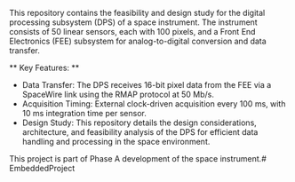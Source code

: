 This repository contains the feasibility and design study for the digital processing subsystem (DPS) of a space instrument. The instrument consists of 50 linear sensors, each with 100 pixels, and a Front End Electronics (FEE) subsystem for analog-to-digital conversion and data transfer.

** Key Features: ** 

- Data Transfer: The DPS receives 16-bit pixel data from the FEE via a SpaceWire link using the RMAP protocol at 50 Mb/s.
- Acquisition Timing: External clock-driven acquisition every 100 ms, with 10 ms integration time per sensor.
- Design Study: This repository details the design considerations, architecture, and feasibility analysis of the DPS for efficient data handling and processing in the space environment.

This project is part of Phase A development of the space instrument.# EmbeddedProject
